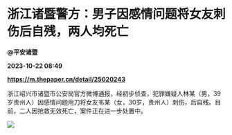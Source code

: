 # 浙江诸暨警方：男子因感情问题将女友刺伤后自残，两人均死亡
**@平安诸暨**

**2023-10-22 08:49**

**https://m.thepaper.cn/detail/25020243**

浙江绍兴市诸暨市公安局官方微博通报，经初步侦查，犯罪嫌疑人林某（男，39岁贵州人）因感情问题用刀将女友韦某（女，30岁，贵州人）刺伤，后自残。目前，二人因抢救无效死亡，案件正在进一步处置中。

![](https://imagecloud.thepaper.cn/thepaper/image/275/154/462.jpg)